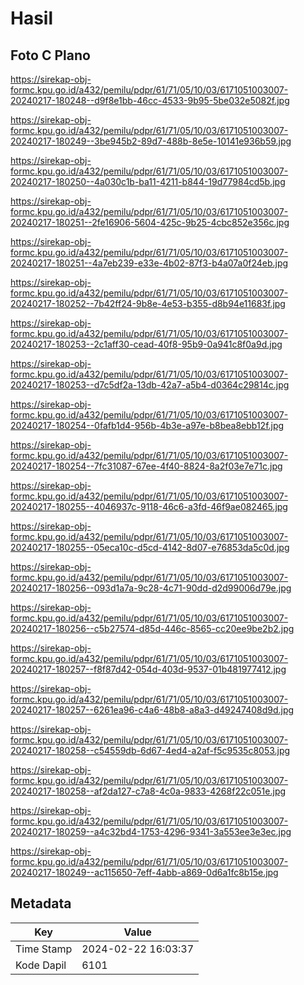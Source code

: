 # Hasil

## Foto C Plano

https://sirekap-obj-formc.kpu.go.id/a432/pemilu/pdpr/61/71/05/10/03/6171051003007-20240217-180248--d9f8e1bb-46cc-4533-9b95-5be032e5082f.jpg

https://sirekap-obj-formc.kpu.go.id/a432/pemilu/pdpr/61/71/05/10/03/6171051003007-20240217-180249--3be945b2-89d7-488b-8e5e-10141e936b59.jpg

https://sirekap-obj-formc.kpu.go.id/a432/pemilu/pdpr/61/71/05/10/03/6171051003007-20240217-180250--4a030c1b-ba11-4211-b844-19d77984cd5b.jpg

https://sirekap-obj-formc.kpu.go.id/a432/pemilu/pdpr/61/71/05/10/03/6171051003007-20240217-180251--2fe16906-5604-425c-9b25-4cbc852e356c.jpg

https://sirekap-obj-formc.kpu.go.id/a432/pemilu/pdpr/61/71/05/10/03/6171051003007-20240217-180251--4a7eb239-e33e-4b02-87f3-b4a07a0f24eb.jpg

https://sirekap-obj-formc.kpu.go.id/a432/pemilu/pdpr/61/71/05/10/03/6171051003007-20240217-180252--7b42ff24-9b8e-4e53-b355-d8b94e11683f.jpg

https://sirekap-obj-formc.kpu.go.id/a432/pemilu/pdpr/61/71/05/10/03/6171051003007-20240217-180253--2c1aff30-cead-40f8-95b9-0a941c8f0a9d.jpg

https://sirekap-obj-formc.kpu.go.id/a432/pemilu/pdpr/61/71/05/10/03/6171051003007-20240217-180253--d7c5df2a-13db-42a7-a5b4-d0364c29814c.jpg

https://sirekap-obj-formc.kpu.go.id/a432/pemilu/pdpr/61/71/05/10/03/6171051003007-20240217-180254--0fafb1d4-956b-4b3e-a97e-b8bea8ebb12f.jpg

https://sirekap-obj-formc.kpu.go.id/a432/pemilu/pdpr/61/71/05/10/03/6171051003007-20240217-180254--7fc31087-67ee-4f40-8824-8a2f03e7e71c.jpg

https://sirekap-obj-formc.kpu.go.id/a432/pemilu/pdpr/61/71/05/10/03/6171051003007-20240217-180255--4046937c-9118-46c6-a3fd-46f9ae082465.jpg

https://sirekap-obj-formc.kpu.go.id/a432/pemilu/pdpr/61/71/05/10/03/6171051003007-20240217-180255--05eca10c-d5cd-4142-8d07-e76853da5c0d.jpg

https://sirekap-obj-formc.kpu.go.id/a432/pemilu/pdpr/61/71/05/10/03/6171051003007-20240217-180256--093d1a7a-9c28-4c71-90dd-d2d99006d79e.jpg

https://sirekap-obj-formc.kpu.go.id/a432/pemilu/pdpr/61/71/05/10/03/6171051003007-20240217-180256--c5b27574-d85d-446c-8565-cc20ee9be2b2.jpg

https://sirekap-obj-formc.kpu.go.id/a432/pemilu/pdpr/61/71/05/10/03/6171051003007-20240217-180257--f8f87d42-054d-403d-9537-01b481977412.jpg

https://sirekap-obj-formc.kpu.go.id/a432/pemilu/pdpr/61/71/05/10/03/6171051003007-20240217-180257--6261ea96-c4a6-48b8-a8a3-d49247408d9d.jpg

https://sirekap-obj-formc.kpu.go.id/a432/pemilu/pdpr/61/71/05/10/03/6171051003007-20240217-180258--c54559db-6d67-4ed4-a2af-f5c9535c8053.jpg

https://sirekap-obj-formc.kpu.go.id/a432/pemilu/pdpr/61/71/05/10/03/6171051003007-20240217-180258--af2da127-c7a8-4c0a-9833-4268f22c051e.jpg

https://sirekap-obj-formc.kpu.go.id/a432/pemilu/pdpr/61/71/05/10/03/6171051003007-20240217-180259--a4c32bd4-1753-4296-9341-3a553ee3e3ec.jpg

https://sirekap-obj-formc.kpu.go.id/a432/pemilu/pdpr/61/71/05/10/03/6171051003007-20240217-180249--ac115650-7eff-4abb-a869-0d6a1fc8b15e.jpg


## Metadata

| Key        | Value               |
| ---------- | ------------------- |
| Time Stamp | 2024-02-22 16:03:37 |
| Kode Dapil | 6101                |



